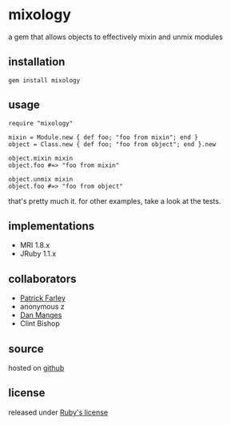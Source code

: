 mixology
========

a gem that allows objects to effectively mixin and unmix modules

installation
------------

    gem install mixology

usage
-----

    require "mixology"
    
    mixin = Module.new { def foo; "foo from mixin"; end }
    object = Class.new { def foo; "foo from object"; end }.new

    object.mixin mixin
    object.foo #=> "foo from mixin"
    
    object.unmix mixin
    object.foo #=> "foo from object"
    
that's pretty much it. for other examples, take a look at the tests.

implementations
---------------

* MRI 1.8.x
* JRuby 1.1.x

collaborators
-------------

* [Patrick Farley](http://www.klankboomklang.com/)
* anonymous z
* [Dan Manges](http://www.dcmanges.com/blog)
* Clint Bishop

source
------

hosted on [github](http://github.com/dan-manges/mixology/tree/master)

license
-------

released under [Ruby's license](http://www.ruby-lang.org/en/LICENSE.txt)

